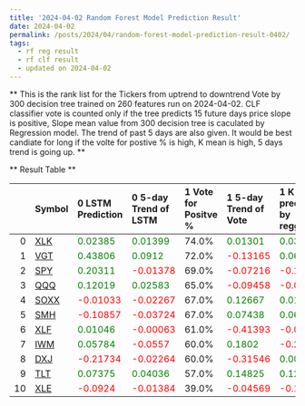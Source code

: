 ```yaml
---
title: '2024-04-02 Random Forest Model Prediction Result'
date: 2024-04-02
permalink: /posts/2024/04/random-forest-model-prediction-result-0402/
tags:
  - rf reg result
  - rf clf result
  - updated on 2024-04-02
---
```

** This is the rank list for the Tickers from uptrend to downtrend Vote by 300 decision tree trained on 260 features run on 2024-04-02.      CLF classifier vote is counted only if the tree predicts 15 future days price slope is positive, Slope mean value from 300 decision tree is caculated by Regression model.      The trend of past 5 days are also given. It would be best candiate for long if the volte for postive % is high, K mean is high, 5 days trend is going up.  ** 



** Result Table **

</details>

|    | Symbol                                                  | 0 LSTM Prediction                            | 0 5-day Trend of LSTM                        | 1 Vote for Positve %   | 1 5-day Trend of Vote                        | 1 K mean predicted by reggresion             | 1 5-day Trend of K mean                     | 2 Vote for Positve %   | 2 5-day Trend of Vote                        | 2 K mean predicted by reggresion             | 2 5-day Trend of K mean                     |    Total |   Rank |   Rank Percent |
|---:|:--------------------------------------------------------|:---------------------------------------------|:---------------------------------------------|:-----------------------|:---------------------------------------------|:---------------------------------------------|:--------------------------------------------|:-----------------------|:---------------------------------------------|:---------------------------------------------|:--------------------------------------------|---------:|-------:|---------------:|
|  0 | [XLK](https://finance.yahoo.com/quote/XLK/financials)   | <span style="color: green;"> 0.02385 </span> | <span style="color: green;"> 0.01399 </span> | 74.0%                  | <span style="color: green;"> 0.01301 </span> | <span style="color: green;"> 0.03509 </span> | <span style="color: red;"> -0.00608 </span> | 74.0%                  | <span style="color: red;"> -0.03799 </span>  | <span style="color: green;"> 0.04289 </span> | <span style="color: red;"> -0.00469 </span> |  4.79091 |      1 |           0.91 |
|  1 | [VGT](https://finance.yahoo.com/quote/VGT/financials)   | <span style="color: green;"> 0.43806 </span> | <span style="color: green;"> 0.0912 </span>  | 72.0%                  | <span style="color: red;"> -0.13165 </span>  | <span style="color: green;"> 0.06535 </span> | <span style="color: red;"> -0.02428 </span> | 71.0%                  | <span style="color: red;"> -0.06865 </span>  | <span style="color: green;"> 0.10009 </span> | <span style="color: red;"> -0.01287 </span> |  4.74557 |      2 |           0.82 |
|  2 | [SPY](https://finance.yahoo.com/quote/SPY/financials)   | <span style="color: green;"> 0.20311 </span> | <span style="color: red;"> -0.01378 </span>  | 69.0%                  | <span style="color: red;"> -0.07216 </span>  | <span style="color: red;"> -0.17152 </span>  | <span style="color: red;"> -0.08319 </span> | 66.0%                  | <span style="color: red;"> -0.25456 </span>  | <span style="color: red;"> -0.18752 </span>  | <span style="color: red;"> -0.09392 </span> |  3.62092 |      3 |           0.73 |
|  3 | [QQQ](https://finance.yahoo.com/quote/QQQ/financials)   | <span style="color: green;"> 0.12019 </span> | <span style="color: green;"> 0.02583 </span> | 65.0%                  | <span style="color: red;"> -0.09458 </span>  | <span style="color: red;"> -0.0046 </span>   | <span style="color: red;"> -0.03652 </span> | 68.0%                  | <span style="color: red;"> -0.08684 </span>  | <span style="color: green;"> 0.02978 </span> | <span style="color: red;"> -0.03028 </span> |  3.40628 |      4 |           0.64 |
|  4 | [SOXX](https://finance.yahoo.com/quote/SOXX/financials) | <span style="color: red;"> -0.01033 </span>  | <span style="color: red;"> -0.02267 </span>  | 67.0%                  | <span style="color: green;"> 0.12667 </span> | <span style="color: green;"> 0.01324 </span> | <span style="color: red;"> -0.01598 </span> | 64.0%                  | <span style="color: green;"> 0.24869 </span> | <span style="color: green;"> 0.03921 </span> | <span style="color: red;"> -0.00867 </span> |  3.08863 |      5 |           0.55 |
|  5 | [SMH](https://finance.yahoo.com/quote/SMH/financials)   | <span style="color: red;"> -0.10857 </span>  | <span style="color: red;"> -0.03724 </span>  | 67.0%                  | <span style="color: green;"> 0.07438 </span> | <span style="color: green;"> 0.0648 </span>  | <span style="color: red;"> -0.01611 </span> | 63.0%                  | <span style="color: green;"> 0.00391 </span> | <span style="color: green;"> 0.07784 </span> | <span style="color: red;"> -0.01192 </span> |  2.81231 |      6 |           0.45 |
|  6 | [XLF](https://finance.yahoo.com/quote/XLF/financials)   | <span style="color: green;"> 0.01046 </span> | <span style="color: red;"> -0.00063 </span>  | 61.0%                  | <span style="color: red;"> -0.41393 </span>  | <span style="color: red;"> -0.03415 </span>  | <span style="color: red;"> -0.0099 </span>  | 63.0%                  | <span style="color: red;"> -0.33624 </span>  | <span style="color: red;"> -0.02702 </span>  | <span style="color: red;"> -0.0095 </span>  |  2.46485 |      7 |           0.36 |
|  7 | [IWM](https://finance.yahoo.com/quote/IWM/financials)   | <span style="color: green;"> 0.05784 </span> | <span style="color: red;"> -0.0557 </span>   | 60.0%                  | <span style="color: green;"> 0.1802 </span>  | <span style="color: red;"> -0.25435 </span>  | <span style="color: red;"> -0.04933 </span> | 58.0%                  | <span style="color: green;"> 0.05982 </span> | <span style="color: red;"> -0.24959 </span>  | <span style="color: red;"> -0.05444 </span> |  1.87643 |      8 |           0.27 |
|  8 | [DXJ](https://finance.yahoo.com/quote/DXJ/financials)   | <span style="color: red;"> -0.21734 </span>  | <span style="color: red;"> -0.02264 </span>  | 60.0%                  | <span style="color: red;"> -0.31546 </span>  | <span style="color: green;"> 0.002 </span>   | <span style="color: red;"> -0.01434 </span> | 60.0%                  | <span style="color: red;"> -0.31055 </span>  | <span style="color: green;"> 0.01581 </span> | <span style="color: red;"> -0.01037 </span> |  1.81987 |      9 |           0.18 |
|  9 | [TLT](https://finance.yahoo.com/quote/TLT/financials)   | <span style="color: green;"> 0.07375 </span> | <span style="color: green;"> 0.04036 </span> | 57.0%                  | <span style="color: green;"> 0.14825 </span> | <span style="color: green;"> 0.1261 </span>  | <span style="color: red;"> -0.00463 </span> | 55.0%                  | <span style="color: green;"> 0.27442 </span> | <span style="color: green;"> 0.13219 </span> | <span style="color: red;"> -0.00053 </span> |  1.22002 |     10 |           0.09 |
| 10 | [XLE](https://finance.yahoo.com/quote/XLE/financials)   | <span style="color: red;"> -0.0924 </span>   | <span style="color: red;"> -0.01384 </span>  | 39.0%                  | <span style="color: red;"> -0.04569 </span>  | <span style="color: red;"> -0.19465 </span>  | <span style="color: red;"> -0.02912 </span> | 41.0%                  | <span style="color: red;"> -0.02779 </span>  | <span style="color: red;"> -0.17477 </span>  | <span style="color: red;"> -0.01904 </span> | -2.09656 |     11 |           0    |
 </details>

